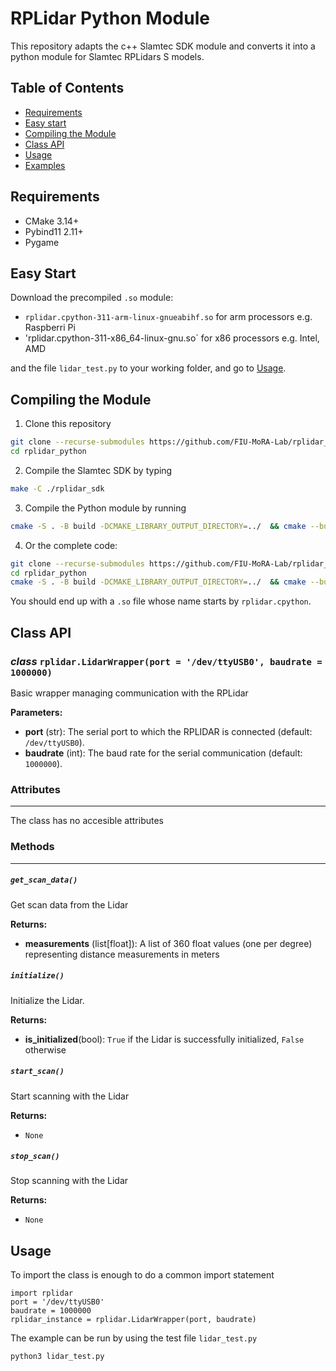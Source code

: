 # RPLidar Python Module

This repository adapts the c++ Slamtec SDK module and converts it into a python module for Slamtec RPLidars S models.

## Table of Contents

- [Requirements](#Requirements)
- [Easy start](#Easy-start)
- [Compiling the Module](#Compiling-the-module)
- [Class API](#Class-API)
- [Usage](#usage)
- [Examples](#examples)

## Requirements
- CMake 3.14+
- Pybind11 2.11+
- Pygame
## Easy Start

Download the precompiled `.so` module:
- `rplidar.cpython-311-arm-linux-gnueabihf.so` for arm processors e.g. Raspberri Pi
- 'rplidar.cpython-311-x86_64-linux-gnu.so` for x86 processors e.g. Intel, AMD

and the file `lidar_test.py` to your working folder, and go to [Usage](#usage).

## Compiling the Module

1. Clone this repository
```bash
git clone --recurse-submodules https://github.com/FIU-MoRA-Lab/rplidar_python.git
cd rplidar_python

```
2. Compile the Slamtec SDK by typing 
```bash
make -C ./rplidar_sdk
``` 

3. Compile the Python module by running
```bash
cmake -S . -B build -DCMAKE_LIBRARY_OUTPUT_DIRECTORY=../  && cmake --build build && rm -rf build
```
4. Or the complete code:
```bash
git clone --recurse-submodules https://github.com/FIU-MoRA-Lab/rplidar_python.git
cd rplidar_python
cmake -S . -B build -DCMAKE_LIBRARY_OUTPUT_DIRECTORY=../  && cmake --build build && rm -rf build
```

You should end up with a `.so` file whose name starts by `rplidar.cpython`.

## Class API

### _class_ `rplidar.LidarWrapper(port = '/dev/ttyUSB0', baudrate = 1000000)`
Basic wrapper managing communication with the RPLidar

**Parameters:**
- **port** (str): The serial port to which the RPLIDAR is connected (default: `/dev/ttyUSB0`).
- **baudrate** (int): The baud rate for the serial communication (default: `1000000`).


### Attributes
---

The class has no accesible attributes

### Methods
---

##### `get_scan_data()`
Get scan data from the Lidar

**Returns:**
- **measurements** (list[float]): A list of 360 float values (one per degree) representing distance measurements in meters

##### `initialize()`
Initialize the Lidar.

**Returns:** 
- **is_initialized**(bool): `True` if the Lidar is successfully initialized, `False` otherwise

##### `start_scan()`
Start scanning with the Lidar

**Returns:** 
- `None`

##### `stop_scan()`
Stop scanning with the Lidar

**Returns:**
- `None`

## Usage

To import the class is enough to do a common import statement
```
import rplidar
port = '/dev/ttyUSB0'
baudrate = 1000000
rplidar_instance = rplidar.LidarWrapper(port, baudrate)
```

The example can be run by using the test file `lidar_test.py`

```
python3 lidar_test.py
```